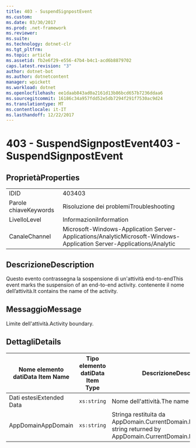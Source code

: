 ```yaml
---
title: 403 - SuspendSignpostEvent
ms.custom: 
ms.date: 03/30/2017
ms.prod: .net-framework
ms.reviewer: 
ms.suite: 
ms.technology: dotnet-clr
ms.tgt_pltfrm: 
ms.topic: article
ms.assetid: fb2e6f29-e556-47b4-b4c1-acd6b8879702
caps.latest.revision: "3"
author: dotnet-bot
ms.author: dotnetcontent
manager: wpickett
ms.workload: dotnet
ms.openlocfilehash: ee1daab843ad0a2161d13b86bcd657b7236ddaa6
ms.sourcegitcommit: 16186c34a957fdd52e5db7294f291f7530ac9d24
ms.translationtype: MT
ms.contentlocale: it-IT
ms.lasthandoff: 12/22/2017
---
```

# <a name="403---suspendsignpostevent"></a><span data-ttu-id="37c8b-102">403 - SuspendSignpostEvent</span><span class="sxs-lookup"><span data-stu-id="37c8b-102">403 - SuspendSignpostEvent</span></span>
## <a name="properties"></a><span data-ttu-id="37c8b-103">Proprietà</span><span class="sxs-lookup"><span data-stu-id="37c8b-103">Properties</span></span>  
  
|||  
|-|-|  
|<span data-ttu-id="37c8b-104">ID</span><span class="sxs-lookup"><span data-stu-id="37c8b-104">ID</span></span>|<span data-ttu-id="37c8b-105">403</span><span class="sxs-lookup"><span data-stu-id="37c8b-105">403</span></span>|  
|<span data-ttu-id="37c8b-106">Parole chiave</span><span class="sxs-lookup"><span data-stu-id="37c8b-106">Keywords</span></span>|<span data-ttu-id="37c8b-107">Risoluzione dei problemi</span><span class="sxs-lookup"><span data-stu-id="37c8b-107">Troubleshooting</span></span>|  
|<span data-ttu-id="37c8b-108">Livello</span><span class="sxs-lookup"><span data-stu-id="37c8b-108">Level</span></span>|<span data-ttu-id="37c8b-109">Informazioni</span><span class="sxs-lookup"><span data-stu-id="37c8b-109">Information</span></span>|  
|<span data-ttu-id="37c8b-110">Canale</span><span class="sxs-lookup"><span data-stu-id="37c8b-110">Channel</span></span>|<span data-ttu-id="37c8b-111">Microsoft-Windows-Application Server-Applications/Analytic</span><span class="sxs-lookup"><span data-stu-id="37c8b-111">Microsoft-Windows-Application Server-Applications/Analytic</span></span>|  
  
## <a name="description"></a><span data-ttu-id="37c8b-112">Descrizione</span><span class="sxs-lookup"><span data-stu-id="37c8b-112">Description</span></span>  
 <span data-ttu-id="37c8b-113">Questo evento contrassegna la sospensione di un'attività end-to-end</span><span class="sxs-lookup"><span data-stu-id="37c8b-113">This event marks the suspension of an end-to-end activity.</span></span> <span data-ttu-id="37c8b-114">contenente il nome dell’attività.</span><span class="sxs-lookup"><span data-stu-id="37c8b-114">It contains the name of the activity.</span></span>  
  
## <a name="message"></a><span data-ttu-id="37c8b-115">Messaggio</span><span class="sxs-lookup"><span data-stu-id="37c8b-115">Message</span></span>  
 <span data-ttu-id="37c8b-116">Limite dell'attività.</span><span class="sxs-lookup"><span data-stu-id="37c8b-116">Activity boundary.</span></span>  
  
## <a name="details"></a><span data-ttu-id="37c8b-117">Dettagli</span><span class="sxs-lookup"><span data-stu-id="37c8b-117">Details</span></span>  
  
|<span data-ttu-id="37c8b-118">Nome elemento dati</span><span class="sxs-lookup"><span data-stu-id="37c8b-118">Data Item Name</span></span>|<span data-ttu-id="37c8b-119">Tipo elemento dati</span><span class="sxs-lookup"><span data-stu-id="37c8b-119">Data Item Type</span></span>|<span data-ttu-id="37c8b-120">Descrizione</span><span class="sxs-lookup"><span data-stu-id="37c8b-120">Description</span></span>|  
|--------------------|--------------------|-----------------|  
|<span data-ttu-id="37c8b-121">Dati estesi</span><span class="sxs-lookup"><span data-stu-id="37c8b-121">Extended Data</span></span>|`xs:string`|<span data-ttu-id="37c8b-122">Nome dell'attività.</span><span class="sxs-lookup"><span data-stu-id="37c8b-122">The name of the activity.</span></span>|  
|<span data-ttu-id="37c8b-123">AppDomain</span><span class="sxs-lookup"><span data-stu-id="37c8b-123">AppDomain</span></span>|`xs:string`|<span data-ttu-id="37c8b-124">Stringa restituita da AppDomain.CurrentDomain.FriendlyName.</span><span class="sxs-lookup"><span data-stu-id="37c8b-124">The string returned by AppDomain.CurrentDomain.FriendlyName.</span></span>|
